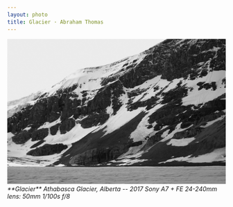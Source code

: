 ```yaml
---
layout: photo
title: Glacier · Abraham Thomas
---
```


<img src="/assets/photos/Glacier.jpg" width="540px" class="photo">

<i>
**Glacier**  
Athabasca Glacier, Alberta -- 2017  
Sony A7 + FE 24-240mm lens: 50mm 1/100s f/8  
</i>
